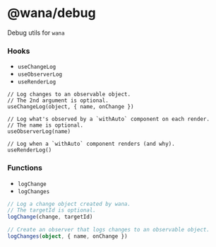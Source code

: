 # @wana/debug

Debug utils for `wana`

### Hooks

- `useChangeLog`
- `useObserverLog`
- `useRenderLog`

```tsx
// Log changes to an observable object.
// The 2nd argument is optional. 
useChangeLog(object, { name, onChange })

// Log what's observed by a `withAuto` component on each render.
// The name is optional.
useObserverLog(name)

// Log when a `withAuto` component renders (and why).
useRenderLog()
```

### Functions

- `logChange`
- `logChanges`

```ts
// Log a change object created by wana.
// The targetId is optional.
logChange(change, targetId)

// Create an observer that logs changes to an observable object.
logChanges(object, { name, onChange })
```
